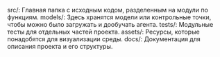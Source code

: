 src/: Главная папка с исходным кодом, разделенным на модули по функциям.
models/: Здесь хранятся модели или контрольные точки, чтобы можно было загружать и дообучать агента.
tests/: Модульные тесты для отдельных частей проекта.
assets/: Ресурсы, которые понадобятся для визуализации среды.
docs/: Документация для описания проекта и его структуры.